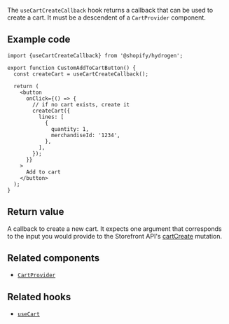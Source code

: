 <!-- This file is generated from the source code. Edit the files in /packages/hydrogen/src/hooks/useCartCreateCallback and run 'yarn generate-docs' at the root of this repo. -->

The `useCartCreateCallback` hook returns a callback that can be used to create a cart. It must be a descendent of a `CartProvider` component.

## Example code

```tsx
import {useCartCreateCallback} from '@shopify/hydrogen';

export function CustomAddToCartButton() {
  const createCart = useCartCreateCallback();

  return (
    <button
      onClick={() => {
        // if no cart exists, create it
        createCart({
          lines: [
            {
              quantity: 1,
              merchandiseId: '1234',
            },
          ],
        });
      }}
    >
      Add to cart
    </button>
  );
}
```

## Return value

A callback to create a new cart. It expects one argument that corresponds to the input you would provide to the Storefront API's [cartCreate](/api/storefront/reference/cart/cartcreate) mutation.

## Related components

- [`CartProvider`](/api/hydrogen/components/cart/cartprovider)

## Related hooks

- [`useCart`](/api/hydrogen/hooks/cart/usecart)
